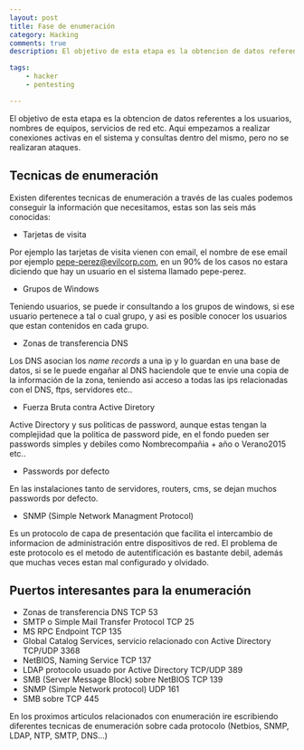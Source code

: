 ```yaml
---
layout: post
title: Fase de enumeración
category: Hacking
comments: true
description: El objetivo de esta etapa es la obtencion de datos referentes a los usuarios, nombres de equipos, servicios de red etc. Aqui empezamos a realizar conexiones activas en el sistema y consultas dentro del mismo, pero no se realizaran ataques.

tags:   
    - hacker
    - pentesting

---
```


El objetivo de esta etapa es la obtencion de datos referentes a los usuarios, nombres de equipos, servicios de red etc. Aqui empezamos a realizar conexiones activas en el sistema y consultas dentro del mismo, pero no se realizaran ataques.


## Tecnicas de enumeración

Existen diferentes tecnicas de enumeración a través de las cuales podemos conseguir la información que necesitamos, estas son las seis más conocidas:

* Tarjetas de visita

Por ejemplo las tarjetas de visita vienen con email, el nombre de ese email por ejemplo pepe-perez@evilcorp.com, en un 90% de los casos no estara diciendo que hay un usuario en el sistema llamado pepe-perez.

* Grupos de Windows

Teniendo usuarios, se puede ir consultando a los grupos de windows, si ese usuario pertenece a tal o cual grupo, y asi es posible conocer los usuarios que estan contenidos en cada grupo.

* Zonas de transferencia DNS

Los DNS asocian los _name records_ a una ip y lo guardan en una base de datos, si se le puede engañar al DNS haciendole que te envie una copia de la información de la zona,  teniendo asi acceso a todas las ips relacionadas con el DNS, ftps, servidores etc..

* Fuerza Bruta contra Active Diretory

Active Directory y sus politicas de password, aunque estas tengan la complejidad que la politica de password pide, en el fondo pueden ser passwords simples y debiles como Nombrecompañia + año o Verano2015 etc..

* Passwords por defecto

En las instalaciones tanto de servidores, routers, cms, se dejan muchos passwords por defecto.

* SNMP (Simple Network Managment Protocol)

Es un protocolo de capa de presentación que facilita el intercambio de informacion de administración entre dispositivos de red. El problema de este protocolo es el metodo de autentificación es bastante debil, además que muchas veces estan mal configurado y olvidado.


## Puertos interesantes para la enumeración

* Zonas de transferencia DNS TCP 53
* SMTP o Simple Mail Transfer Protocol TCP 25
* MS RPC Endpoint  TCP 135
* Global Catalog Services, servicio relacionado con Active Directory  TCP/UDP 3368
* NetBIOS, Naming Service TCP 137
* LDAP protocolo usuado por Active Directory TCP/UDP 389
* SMB (Server Message Block) sobre NetBIOS TCP 139
* SNMP (Simple Network protocol) UDP 161
* SMB sobre TCP 445


En los proximos articulos relacionados con enumeración ire escribiendo diferentes tecnicas de enumeración sobre cada protocolo (Netbios, SNMP, LDAP, NTP, SMTP, DNS...)

